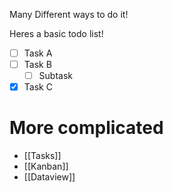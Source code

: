 Many Different ways to do it!

Heres a basic todo list!

- [ ] Task A
- [ ] Task B
	- [ ] Subtask
- [x] Task C

# More complicated 
- [[Tasks]]
- [[Kanban]]
- [[Dataview]]